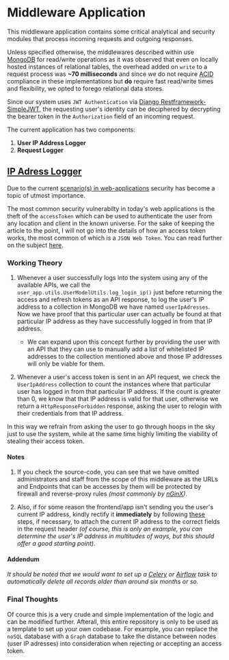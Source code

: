 # Middleware Application

This middleware application contains some critical analytical and security modules that process incoming requests and outgoing responses.

Unless specified otherwise, the middlewares described within use [MongoDB](https://www.mongodb.com/) for read/write operations as it was observed that even on locally hosted instances of relational tables, the overhead added on `write` to a request process was __~70 milliseconds__ and since we do not require [ACID](https://www.ibm.com/docs/en/cics-ts/5.4?topic=processing-acid-properties-transactions) compliance in these implementations but __do__ require fast read/write times and flexibility, we opted to forego relational data stores.

Since our system uses `JWT Authentication` via [Django Restframework-SimpleJWT](https://django-rest-framework-simplejwt.readthedocs.io/en/latest/), the requesting user's identity can be deciphered by decrypting the bearer token in the `Authorization` field of an incoming request.

The current application has two components:

1. __User IP Address Logger__
2. __Request Logger__

## [IP Adress Logger](ip_checker.py)

Due to the current [scenario(s) in web-applications](https://www.google.com/search?q=youtube+channel+hacked&source=lnms&tbm=nws&sa=X&ved=2ahUKEwjQjsGO5L_-AhWtTWwGHfoZDjQQ_AUoA3oECAEQBQ&biw=1366&bih=667&dpr=1) security has become a topic of utmost importance.

The most common security vulnerabilty in today's web applications is the theft of the `accessToken` which can be used to authenticate the user
from any location and client in the known universe. For the sake of keeping the article to the point, I will not go into the details of how an access token works, the most common of which is a `JSON Web Token`. You can read further on the subject [here](https://jwt.io/introduction).

### Working Theory

1. Whenever a user successfully logs into the system using any of the available APIs, we call the `user_app.utils.UserModelUtils.log_login_ip()` just before returning the access and refresh tokens as an API response, to log the user's IP address to a collection in MongoDB we have named `userIpAdresses`. Now we have proof that this particular user can actually be found at that particular IP address as they have successfully logged in from that IP address.

    - We can expand upon this concept further by providing the user with an API that they can use to manually add a list of whitelisted IP addresses to the collection mentioned above and those IP addresses will only be viable for them.

2. Whenever a user's access token is sent in an API request, we check the `UserIpAddress` collection to count the instances where that particular user has logged in from that particular IP address. If the count is greater than 0, we know that that IP address is valid for that user, otherwise we return a `HttpResponseForbidden` response, asking the user to relogin with their credentials from that IP address.

In this way we refrain from asking the user to go through hoops in the sky just to use the system, while at the same time highly limiting the viability of stealing their access token.

#### Notes

1. If you check the source-code, you can see that we have omitted administrators and staff from the scope of this middleware as the URLs and Endpoints that can be accesses by them will be protected by firewall and reverse-proxy rules _(most commonly by [nGinX](https://www.nginx.com/))_.

2. Also, if for some reason the frontend/app isn't sending you the user's current IP address, kindly rectify it __immediately__ by following [these](https://www.thetechplatform.com/post/how-to-get-user-ip-address-in-react-js) steps, if necessary, to attach the current IP address to the correct fields in the request header _(of course, this is only an example, you can determine the user's IP address in multitudes of ways, but this should offer a good starting point)_.

#### Addendum

_It should be noted that we would want to set up a [Celery](https://docs.celeryq.dev/) or [Airflow](https://airflow.apache.org/) task to automatically delete all records older than around six months or so._

### Final Thoughts

Of cource this is a very crude and simple implementation of the logic and can be modified further. Afterall, this entire repository is only to be used as a template to set up your own codebase. For example, you can replace the `noSQL` database with a `Graph` database to take the distance between nodes (user IP adresses) into consideration when rejecting or accepting an access token.
